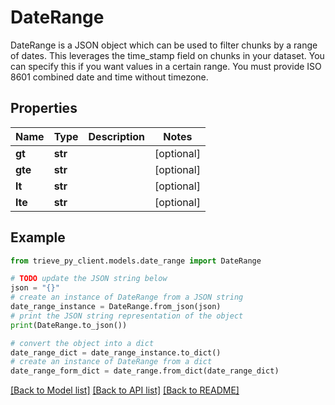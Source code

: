 # DateRange

DateRange is a JSON object which can be used to filter chunks by a range of dates. This leverages the time_stamp field on chunks in your dataset. You can specify this if you want values in a certain range. You must provide ISO 8601 combined date and time without timezone.

## Properties

Name | Type | Description | Notes
------------ | ------------- | ------------- | -------------
**gt** | **str** |  | [optional] 
**gte** | **str** |  | [optional] 
**lt** | **str** |  | [optional] 
**lte** | **str** |  | [optional] 

## Example

```python
from trieve_py_client.models.date_range import DateRange

# TODO update the JSON string below
json = "{}"
# create an instance of DateRange from a JSON string
date_range_instance = DateRange.from_json(json)
# print the JSON string representation of the object
print(DateRange.to_json())

# convert the object into a dict
date_range_dict = date_range_instance.to_dict()
# create an instance of DateRange from a dict
date_range_form_dict = date_range.from_dict(date_range_dict)
```
[[Back to Model list]](../README.md#documentation-for-models) [[Back to API list]](../README.md#documentation-for-api-endpoints) [[Back to README]](../README.md)



